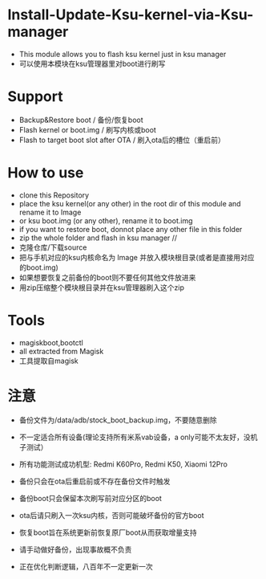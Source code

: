 # Install-Update-Ksu-kernel-via-Ksu-manager
 - This module allows you to flash ksu kernel just in ksu manager
 - 可以使用本模块在ksu管理器里对boot进行刷写
 
# Support
 - Backup&Restore boot / 备份/恢复boot
 - Flash kernel or boot.img / 刷写内核或boot
 - Flash to target boot slot after OTA / 刷入ota后的槽位（重启前）

# How to use
 - clone this Repository
 - place the ksu kernel(or any other) in the root dir of this module and rename it to Image
 - or ksu boot.img (or any other), rename it to boot.img
 - if you want to restore boot, donnot place any other file in this folder
 - zip the whole folder and flash in ksu manager
 //
 - 克隆仓库/下载source
 - 把与手机对应的ksu内核命名为 Image 并放入模块根目录(或者是直接用对应的boot.img)
 - 如果想要恢复之前备份的boot则不要任何其他文件放进来
 - 用zip压缩整个模块根目录并在ksu管理器刷入这个zip


# Tools
 - magiskboot,bootctl 
 - all extracted from Magisk
 - 工具提取自magisk

# 注意
 - 备份文件为/data/adb/stock_boot_backup.img，不要随意删除
 - 不一定适合所有设备(理论支持所有米系vab设备，a only可能不太友好，没机子测试）
 - 所有功能测试成功机型: Redmi K60Pro, Redmi K50, Xiaomi 12Pro
 - 备份只会在ota后重启前或不存在备份文件时触发
 - 备份boot只会保留本次刷写前对应分区的boot
 - ota后请只刷入一次ksu内核，否则可能破坏备份的官方boot
 - 恢复boot旨在系统更新前恢复原厂boot从而获取增量支持
 - 请手动做好备份，出现事故概不负责

 - 正在优化判断逻辑，八百年不一定更新一次
